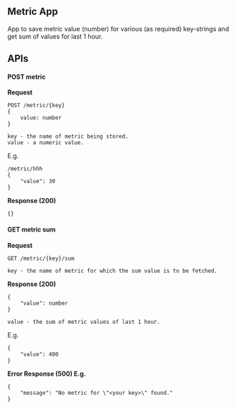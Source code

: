 ## Metric App
App to save metric value (number) for various (as required) key-strings and get sum of values for last 1 hour.

## APIs
#### POST metric
**Request**
```
POST /metric/{key}
{
    value: number
}

key - the name of metric being stored.
value - a numeric value.
```
E.g. 
```
/metric/hhh
{
    "value": 30
}
```
**Response (200)**
```
{}
```

#### GET metric sum
**Request**
```
GET /metric/{key}/sum

key - the name of metric for which the sum value is to be fetched.
```
**Response (200)**
```
{
    "value": number
}

value - the sum of metric values of last 1 hour.
```
E.g.
```
{
    "value": 400
}
```
**Error Response (500) E.g.**
```
{
    "message": "No metric for \"<your key>\" found."
}
```